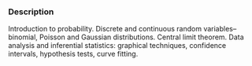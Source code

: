 ### Description

Introduction to probability. Discrete and continuous random variables–binomial, Poisson and Gaussian distributions. Central limit theorem. Data analysis and inferential statistics: graphical techniques, confidence intervals, hypothesis tests, curve fitting. 